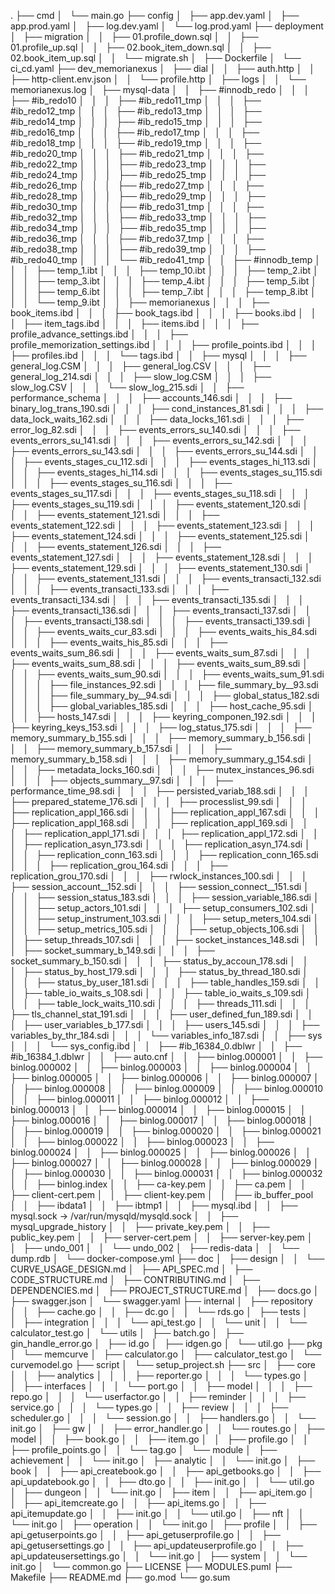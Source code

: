 .
├── cmd
│   └── main.go
├── config
│   ├── app.dev.yaml
│   ├── app.prod.yaml
│   ├── log.dev.yaml
│   └── log.prod.yaml
├── deployment
│   ├── migration
│   │   ├── 01.profile_down.sql
│   │   ├── 01.profile_up.sql
│   │   ├── 02.book_item_down.sql
│   │   ├── 02.book_item_up.sql
│   │   └── migrate.sh
│   ├── Dockerfile
│   └── ci_cd.yaml
├── dev_memorianexus
│   ├── dial
│   │   ├── auth.http
│   │   ├── http-client.env.json
│   │   └── profile.http
│   ├── logs
│   │   └── memorianexus.log
│   ├── mysql-data
│   │   ├── #innodb_redo
│   │   │   ├── #ib_redo10
│   │   │   ├── #ib_redo11_tmp
│   │   │   ├── #ib_redo12_tmp
│   │   │   ├── #ib_redo13_tmp
│   │   │   ├── #ib_redo14_tmp
│   │   │   ├── #ib_redo15_tmp
│   │   │   ├── #ib_redo16_tmp
│   │   │   ├── #ib_redo17_tmp
│   │   │   ├── #ib_redo18_tmp
│   │   │   ├── #ib_redo19_tmp
│   │   │   ├── #ib_redo20_tmp
│   │   │   ├── #ib_redo21_tmp
│   │   │   ├── #ib_redo22_tmp
│   │   │   ├── #ib_redo23_tmp
│   │   │   ├── #ib_redo24_tmp
│   │   │   ├── #ib_redo25_tmp
│   │   │   ├── #ib_redo26_tmp
│   │   │   ├── #ib_redo27_tmp
│   │   │   ├── #ib_redo28_tmp
│   │   │   ├── #ib_redo29_tmp
│   │   │   ├── #ib_redo30_tmp
│   │   │   ├── #ib_redo31_tmp
│   │   │   ├── #ib_redo32_tmp
│   │   │   ├── #ib_redo33_tmp
│   │   │   ├── #ib_redo34_tmp
│   │   │   ├── #ib_redo35_tmp
│   │   │   ├── #ib_redo36_tmp
│   │   │   ├── #ib_redo37_tmp
│   │   │   ├── #ib_redo38_tmp
│   │   │   ├── #ib_redo39_tmp
│   │   │   ├── #ib_redo40_tmp
│   │   │   └── #ib_redo41_tmp
│   │   ├── #innodb_temp
│   │   │   ├── temp_1.ibt
│   │   │   ├── temp_10.ibt
│   │   │   ├── temp_2.ibt
│   │   │   ├── temp_3.ibt
│   │   │   ├── temp_4.ibt
│   │   │   ├── temp_5.ibt
│   │   │   ├── temp_6.ibt
│   │   │   ├── temp_7.ibt
│   │   │   ├── temp_8.ibt
│   │   │   └── temp_9.ibt
│   │   ├── memorianexus
│   │   │   ├── book_items.ibd
│   │   │   ├── book_tags.ibd
│   │   │   ├── books.ibd
│   │   │   ├── item_tags.ibd
│   │   │   ├── items.ibd
│   │   │   ├── profile_advance_settings.ibd
│   │   │   ├── profile_memorization_settings.ibd
│   │   │   ├── profile_points.ibd
│   │   │   ├── profiles.ibd
│   │   │   └── tags.ibd
│   │   ├── mysql
│   │   │   ├── general_log.CSM
│   │   │   ├── general_log.CSV
│   │   │   ├── general_log_214.sdi
│   │   │   ├── slow_log.CSM
│   │   │   ├── slow_log.CSV
│   │   │   └── slow_log_215.sdi
│   │   ├── performance_schema
│   │   │   ├── accounts_146.sdi
│   │   │   ├── binary_log_trans_190.sdi
│   │   │   ├── cond_instances_81.sdi
│   │   │   ├── data_lock_waits_162.sdi
│   │   │   ├── data_locks_161.sdi
│   │   │   ├── error_log_82.sdi
│   │   │   ├── events_errors_su_140.sdi
│   │   │   ├── events_errors_su_141.sdi
│   │   │   ├── events_errors_su_142.sdi
│   │   │   ├── events_errors_su_143.sdi
│   │   │   ├── events_errors_su_144.sdi
│   │   │   ├── events_stages_cu_112.sdi
│   │   │   ├── events_stages_hi_113.sdi
│   │   │   ├── events_stages_hi_114.sdi
│   │   │   ├── events_stages_su_115.sdi
│   │   │   ├── events_stages_su_116.sdi
│   │   │   ├── events_stages_su_117.sdi
│   │   │   ├── events_stages_su_118.sdi
│   │   │   ├── events_stages_su_119.sdi
│   │   │   ├── events_statement_120.sdi
│   │   │   ├── events_statement_121.sdi
│   │   │   ├── events_statement_122.sdi
│   │   │   ├── events_statement_123.sdi
│   │   │   ├── events_statement_124.sdi
│   │   │   ├── events_statement_125.sdi
│   │   │   ├── events_statement_126.sdi
│   │   │   ├── events_statement_127.sdi
│   │   │   ├── events_statement_128.sdi
│   │   │   ├── events_statement_129.sdi
│   │   │   ├── events_statement_130.sdi
│   │   │   ├── events_statement_131.sdi
│   │   │   ├── events_transacti_132.sdi
│   │   │   ├── events_transacti_133.sdi
│   │   │   ├── events_transacti_134.sdi
│   │   │   ├── events_transacti_135.sdi
│   │   │   ├── events_transacti_136.sdi
│   │   │   ├── events_transacti_137.sdi
│   │   │   ├── events_transacti_138.sdi
│   │   │   ├── events_transacti_139.sdi
│   │   │   ├── events_waits_cur_83.sdi
│   │   │   ├── events_waits_his_84.sdi
│   │   │   ├── events_waits_his_85.sdi
│   │   │   ├── events_waits_sum_86.sdi
│   │   │   ├── events_waits_sum_87.sdi
│   │   │   ├── events_waits_sum_88.sdi
│   │   │   ├── events_waits_sum_89.sdi
│   │   │   ├── events_waits_sum_90.sdi
│   │   │   ├── events_waits_sum_91.sdi
│   │   │   ├── file_instances_92.sdi
│   │   │   ├── file_summary_by__93.sdi
│   │   │   ├── file_summary_by__94.sdi
│   │   │   ├── global_status_182.sdi
│   │   │   ├── global_variables_185.sdi
│   │   │   ├── host_cache_95.sdi
│   │   │   ├── hosts_147.sdi
│   │   │   ├── keyring_componen_192.sdi
│   │   │   ├── keyring_keys_153.sdi
│   │   │   ├── log_status_175.sdi
│   │   │   ├── memory_summary_b_155.sdi
│   │   │   ├── memory_summary_b_156.sdi
│   │   │   ├── memory_summary_b_157.sdi
│   │   │   ├── memory_summary_b_158.sdi
│   │   │   ├── memory_summary_g_154.sdi
│   │   │   ├── metadata_locks_160.sdi
│   │   │   ├── mutex_instances_96.sdi
│   │   │   ├── objects_summary__97.sdi
│   │   │   ├── performance_time_98.sdi
│   │   │   ├── persisted_variab_188.sdi
│   │   │   ├── prepared_stateme_176.sdi
│   │   │   ├── processlist_99.sdi
│   │   │   ├── replication_appl_166.sdi
│   │   │   ├── replication_appl_167.sdi
│   │   │   ├── replication_appl_168.sdi
│   │   │   ├── replication_appl_169.sdi
│   │   │   ├── replication_appl_171.sdi
│   │   │   ├── replication_appl_172.sdi
│   │   │   ├── replication_asyn_173.sdi
│   │   │   ├── replication_asyn_174.sdi
│   │   │   ├── replication_conn_163.sdi
│   │   │   ├── replication_conn_165.sdi
│   │   │   ├── replication_grou_164.sdi
│   │   │   ├── replication_grou_170.sdi
│   │   │   ├── rwlock_instances_100.sdi
│   │   │   ├── session_account__152.sdi
│   │   │   ├── session_connect__151.sdi
│   │   │   ├── session_status_183.sdi
│   │   │   ├── session_variable_186.sdi
│   │   │   ├── setup_actors_101.sdi
│   │   │   ├── setup_consumers_102.sdi
│   │   │   ├── setup_instrument_103.sdi
│   │   │   ├── setup_meters_104.sdi
│   │   │   ├── setup_metrics_105.sdi
│   │   │   ├── setup_objects_106.sdi
│   │   │   ├── setup_threads_107.sdi
│   │   │   ├── socket_instances_148.sdi
│   │   │   ├── socket_summary_b_149.sdi
│   │   │   ├── socket_summary_b_150.sdi
│   │   │   ├── status_by_accoun_178.sdi
│   │   │   ├── status_by_host_179.sdi
│   │   │   ├── status_by_thread_180.sdi
│   │   │   ├── status_by_user_181.sdi
│   │   │   ├── table_handles_159.sdi
│   │   │   ├── table_io_waits_s_108.sdi
│   │   │   ├── table_io_waits_s_109.sdi
│   │   │   ├── table_lock_waits_110.sdi
│   │   │   ├── threads_111.sdi
│   │   │   ├── tls_channel_stat_191.sdi
│   │   │   ├── user_defined_fun_189.sdi
│   │   │   ├── user_variables_b_177.sdi
│   │   │   ├── users_145.sdi
│   │   │   ├── variables_by_thr_184.sdi
│   │   │   └── variables_info_187.sdi
│   │   ├── sys
│   │   │   └── sys_config.ibd
│   │   ├── #ib_16384_0.dblwr
│   │   ├── #ib_16384_1.dblwr
│   │   ├── auto.cnf
│   │   ├── binlog.000001
│   │   ├── binlog.000002
│   │   ├── binlog.000003
│   │   ├── binlog.000004
│   │   ├── binlog.000005
│   │   ├── binlog.000006
│   │   ├── binlog.000007
│   │   ├── binlog.000008
│   │   ├── binlog.000009
│   │   ├── binlog.000010
│   │   ├── binlog.000011
│   │   ├── binlog.000012
│   │   ├── binlog.000013
│   │   ├── binlog.000014
│   │   ├── binlog.000015
│   │   ├── binlog.000016
│   │   ├── binlog.000017
│   │   ├── binlog.000018
│   │   ├── binlog.000019
│   │   ├── binlog.000020
│   │   ├── binlog.000021
│   │   ├── binlog.000022
│   │   ├── binlog.000023
│   │   ├── binlog.000024
│   │   ├── binlog.000025
│   │   ├── binlog.000026
│   │   ├── binlog.000027
│   │   ├── binlog.000028
│   │   ├── binlog.000029
│   │   ├── binlog.000030
│   │   ├── binlog.000031
│   │   ├── binlog.000032
│   │   ├── binlog.index
│   │   ├── ca-key.pem
│   │   ├── ca.pem
│   │   ├── client-cert.pem
│   │   ├── client-key.pem
│   │   ├── ib_buffer_pool
│   │   ├── ibdata1
│   │   ├── ibtmp1
│   │   ├── mysql.ibd
│   │   ├── mysql.sock -> /var/run/mysqld/mysqld.sock
│   │   ├── mysql_upgrade_history
│   │   ├── private_key.pem
│   │   ├── public_key.pem
│   │   ├── server-cert.pem
│   │   ├── server-key.pem
│   │   ├── undo_001
│   │   └── undo_002
│   ├── redis-data
│   │   └── dump.rdb
│   └── docker-compose.yml
├── doc
│   ├── design
│   │   └── CURVE_USAGE_DESIGN.md
│   ├── API_SPEC.md
│   ├── CODE_STRUCTURE.md
│   ├── CONTRIBUTING.md
│   ├── DEPENDENCIES.md
│   ├── PROJECT_STRUCTURE.md
│   ├── docs.go
│   ├── swagger.json
│   └── swagger.yaml
├── internal
│   ├── repository
│   │   ├── cache.go
│   │   ├── dc.go
│   │   └── rds.go
│   ├── tests
│   │   ├── integration
│   │   │   └── api_test.go
│   │   └── unit
│   │       └── calculator_test.go
│   └── utils
│       ├── batch.go
│       ├── gin_handle_error.go
│       ├── id.go
│       ├── idgen.go
│       └── util.go
├── pkg
│   └── memcurve
│       ├── calculator.go
│       ├── calculator_test.go
│       └── curvemodel.go
├── script
│   └── setup_project.sh
├── src
│   ├── core
│   │   ├── analytics
│   │   │   ├── reporter.go
│   │   │   └── types.go
│   │   ├── interfaces
│   │   │   └── port.go
│   │   ├── model
│   │   │   ├── repo.go
│   │   │   └── userfactor.go
│   │   ├── reminder
│   │   │   ├── service.go
│   │   │   └── types.go
│   │   ├── review
│   │   │   ├── scheduler.go
│   │   │   └── session.go
│   │   ├── handlers.go
│   │   └── init.go
│   ├── gw
│   │   ├── error_handler.go
│   │   └── routes.go
│   ├── model
│   │   ├── book.go
│   │   ├── item.go
│   │   ├── profile.go
│   │   ├── profile_points.go
│   │   └── tag.go
│   └── module
│       ├── achievement
│       │   └── init.go
│       ├── analytic
│       │   └── init.go
│       ├── book
│       │   ├── api_createbook.go
│       │   ├── api_getbooks.go
│       │   ├── api_updatebook.go
│       │   ├── dto.go
│       │   ├── init.go
│       │   └── util.go
│       ├── dungeon
│       │   └── init.go
│       ├── item
│       │   ├── api_item.go
│       │   ├── api_itemcreate.go
│       │   ├── api_items.go
│       │   ├── api_itemupdate.go
│       │   ├── init.go
│       │   └── util.go
│       ├── nft
│       │   └── init.go
│       ├── operation
│       │   └── init.go
│       ├── profile
│       │   ├── api_getuserpoints.go
│       │   ├── api_getuserprofile.go
│       │   ├── api_getusersettings.go
│       │   ├── api_updateuserprofile.go
│       │   ├── api_updateusersettings.go
│       │   └── init.go
│       ├── system
│       │   └── init.go
│       └── common.go
├── LICENSE
├── MODULES.puml
├── Makefile
├── README.md
├── go.mod
└── go.sum
